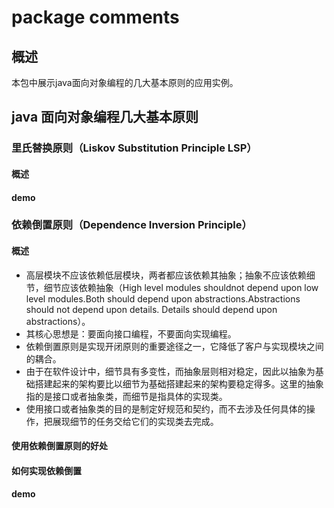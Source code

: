 # package comments

## 概述

本包中展示java面向对象编程的几大基本原则的应用实例。

## java 面向对象编程几大基本原则

### 里氏替换原则（Liskov Substitution Principle LSP）

#### 概述



#### demo

### 依赖倒置原则（Dependence Inversion Principle）
           
#### 概述

- 高层模块不应该依赖低层模块，两者都应该依赖其抽象；抽象不应该依赖细节，细节应该依赖抽象（High level modules shouldnot depend upon low level modules.Both should depend upon abstractions.Abstractions should not depend upon details. Details should depend upon abstractions）。
- 其核心思想是：要面向接口编程，不要面向实现编程。
- 依赖倒置原则是实现开闭原则的重要途径之一，它降低了客户与实现模块之间的耦合。
- 由于在软件设计中，细节具有多变性，而抽象层则相对稳定，因此以抽象为基础搭建起来的架构要比以细节为基础搭建起来的架构要稳定得多。这里的抽象指的是接口或者抽象类，而细节是指具体的实现类。
- 使用接口或者抽象类的目的是制定好规范和契约，而不去涉及任何具体的操作，把展现细节的任务交给它们的实现类去完成。

#### 使用依赖倒置原则的好处

#### 如何实现依赖倒置

#### demo

